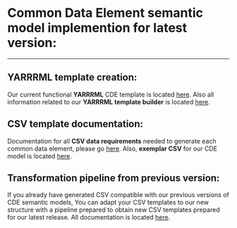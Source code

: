 # Common Data Element semantic model implemention for latest version:

<hr>

## YARRRML template creation:

Our current functional **YARRRML** CDE template is located [here](/CDE_version_2.0.0/YARRRML/unifiedCDE_yarrrml_template.yaml). 
Also all information related to our **YARRRML template builder** is located [here](/CDE_version_2.0.0/YARRRML/README.md).

## CSV template documentation:

Documentation for all **CSV data requirements** needed to generate each common data element, please go [here](/CDE_version_2.0.0/CSV_template_doc/).
Also, **exemplar CSV** for our CDE model is located [here](/CDE_version_2.0.0/CSV_template_doc/exemplar_unifiedCDE.csv).

## Transformation pipeline from previous version:

If you already have generated CSV compatible with our previous versions of CDE semantic models, You can adapt your CSV templates to our new structure with a pipeline prepared to obtain new CSV templates prepared for our latest release. All documentation is located [here](/CDE_version_2.0.0/Version_transformation/).
